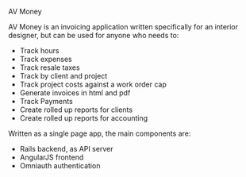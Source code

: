 AV Money

AV Money is an invoicing application written specifically for an interior designer, but can be used for anyone who needs to:

 * Track hours
 * Track expenses
 * Track resale taxes
 * Track by client and project
 * Track project costs against a work order cap
 * Generate invoices in html and pdf
 * Track Payments
 * Create rolled up reports for clients
 * Create rolled up reports for accounting
  
Written as a single page app, the main components are:

 * Rails backend, as API server
 * AngularJS frontend
 * Omniauth authentication
  

